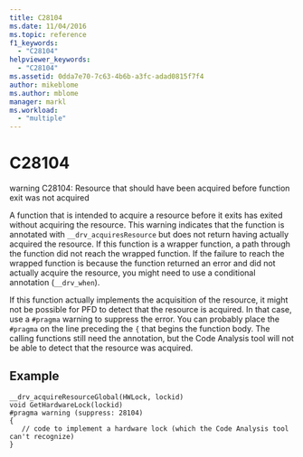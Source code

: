 ```yaml
---
title: C28104
ms.date: 11/04/2016
ms.topic: reference
f1_keywords:
  - "C28104"
helpviewer_keywords:
  - "C28104"
ms.assetid: 0dda7e70-7c63-4b6b-a3fc-adad0815f7f4
author: mikeblome
ms.author: mblome
manager: markl
ms.workload:
  - "multiple"
---
```

# C28104
warning C28104: Resource that should have been acquired before function exit was not acquired

 A function that is intended to acquire a resource before it exits has exited without acquiring the resource. This warning indicates that the function is annotated with `__drv_acquiresResource` but does not return having actually acquired the resource. If this function is a wrapper function, a path through the function did not reach the wrapped function. If the failure to reach the wrapped function is because the function returned an error and did not actually acquire the resource, you might need to use a conditional annotation (`__drv_when`).

 If this function actually implements the acquisition of the resource, it might not be possible for PFD to detect that the resource is acquired. In that case, use a `#pragma` warning to suppress the error. You can probably place the `#pragma` on the line preceding the `{` that begins the function body. The calling functions still need the annotation, but the Code Analysis tool will not be able to detect that the resource was acquired.

## Example

```
__drv_acquireResourceGlobal(HWLock, lockid)
void GetHardwareLock(lockid)
#pragma warning (suppress: 28104)
{
   // code to implement a hardware lock (which the Code Analysis tool can't recognize)
}
```